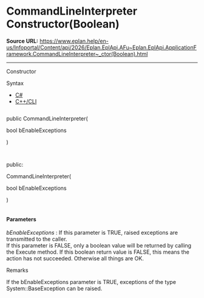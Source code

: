 # CommandLineInterpreter Constructor(Boolean)

**Source URL:** https://www.eplan.help/en-us/Infoportal/Content/api/2026/Eplan.EplApi.AFu~Eplan.EplApi.ApplicationFramework.CommandLineInterpreter~_ctor(Boolean).html

---

Constructor

Syntax

- [C#](#i-syntax-CS)
- [C++/CLI](#i-syntax-CPP2005)

```
```
public CommandLineInterpreter( 

   bool bEnableExceptions

)
```
```

```
```
public:

CommandLineInterpreter( 

   bool bEnableExceptions

)
```
```

#### Parameters

*bEnableExceptions*
:   If this parameter is TRUE, raised exceptions are transmitted to the caller.  
    If this parameter is FALSE, only a boolean value will be returned by calling the Execute method. If this boolean return value is FALSE, this means the action has not succeeded. Otherwise all things are OK.

Remarks

If the bEnableExceptions parameter is TRUE, exceptions of the type System::BaseException can be raised.
